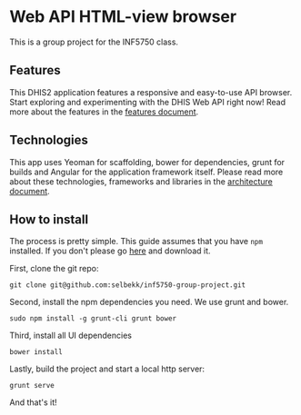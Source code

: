 # Web API HTML-view browser

This is a group project for the INF5750 class.

## Features
This DHIS2 application features a responsive and easy-to-use API browser. Start
exploring and experimenting with the DHIS Web API right now! Read more about the
features in the [features document](docs/FEATURES.md).

## Technologies
This app uses Yeoman for scaffolding, bower for dependencies, grunt for builds
and Angular for the application framework itself. Please read more about these
technologies, frameworks and libraries in the
[architecture document](docs/ARCHITECTURE.md).

## How to install

The process is pretty simple. This guide assumes that you have ``npm``
installed. If you don't please go [here](http://www.npmjs.org) and download it.

First, clone the git repo:

    git clone git@github.com:selbekk/inf5750-group-project.git

Second, install the npm dependencies you need. We use grunt and bower.

    sudo npm install -g grunt-cli grunt bower

Third, install all UI dependencies

    bower install

Lastly, build the project and start a local http server:

    grunt serve

And that's it!
